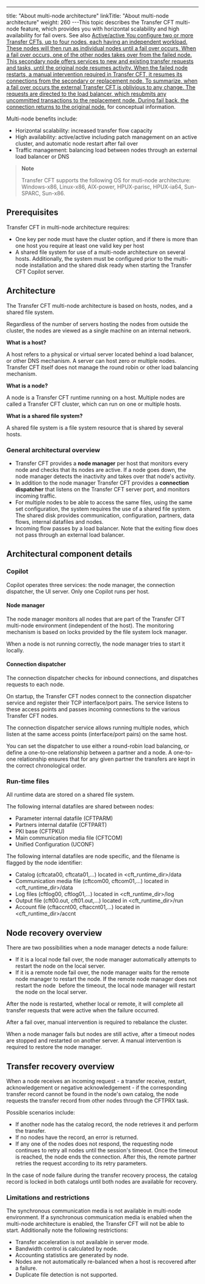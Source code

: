 ---
title: "About multi-node architecture"
linkTitle: "About multi-node architecture"
weight: 260
---This topic describes the Transfer CFT multi-node feature, which provides you with horizontal scalability and high availability for fail overs. See also <a href="" class="MCTextPopup popup popupHead">Active/active You configure two or more Transfer CFTs, up to four nodes, each having an independent workload. These nodes will then run as individual nodes until a fail over occurs.
When a fail over occurs, one of the other nodes takes over from the failed node. This secondary node offers services to new and existing transfer requests and tasks, until the original node resumes activity.
When the failed node restarts, a manual intervention required in Transfer CFT, it resumes its connections from the secondary or replacement node.
To summarize, when a fail over occurs the external Transfer CFT is oblivious to any change. The requests are directed to the load balancer, which resubmits any uncommitted transactions to the replacement node. During fail back, the connection returns to the original node.</a> for conceptual information.

Multi-node benefits include:

* Horizontal scalability: increased transfer flow capacity
* High availability: active/active including patch management on an active cluster, and automatic node restart after fail over
* Traffic management: balancing load between nodes through an external load balancer or DNS

> **Note**
>
> Transfer CFT supports the following OS for muti-node architecture: Windows-x86, Linux-x86, AIX-power, HPUX-parisc, HPUX-ia64, Sun-SPARC, Sun-x86.

## Prerequisites

Transfer CFT in multi-node architecture requires:

* One key per node must have the cluster option, and if there is more than one host you require at least one valid key per host
* A shared file system for use of a multi-node architecture on several hosts. Additionally, the system must be configured prior to the multi-node installation and the shared disk ready when starting the Transfer CFT Copilot server.

## Architecture

The Transfer CFT multi-node architecture is based on hosts, nodes, and a shared file system.

Regardless of the number of servers hosting the nodes from outside the cluster, the nodes are viewed as a single machine on an internal network.

****What is a host?****

A host refers to a physical or virtual server located behind a load balancer, or other DNS mechanism. A server can host zero or multiple nodes. Transfer CFT itself does not manage the round robin or other load balancing mechanism.

****What is a node?****

A node is a Transfer CFT runtime running on a host. Multiple nodes are called a Transfer CFT cluster, which can run on one or multiple hosts.

****What is a shared file system?****

A shared file system is a file system resource that is shared by several hosts.

### General architectural overview

* Transfer CFT provides a ****node manager**** per host that monitors every node and checks that its nodes are active. If a node goes down, the node manager detects the inactivity and takes over that node's activity.
* In addition to the node manager Transfer CFT provides a ****connection dispatcher**** that listens on the Transfer CFT server port, and monitors incoming traffic.
* For multiple nodes to be able to access the same files, using the same set configuration, the system requires the use of a shared file system. The shared disk provides communication, configuration, partners, data flows, internal datafiles and nodes.
* Incoming flow passes by a load balancer. Note that the exiting flow does not pass through an external load balancer.

## Architectural component details

### Copilot

Copilot operates three services: the node manager, the connection dispatcher, the UI server. Only one Copilot runs per host.

#### Node manager

The node manager monitors all nodes that are part of the Transfer CFT multi-node environment (independent of the host). The monitoring mechanism is based on locks provided by the file system lock manager.

When a node is not running correctly, the node manager tries to start it locally.

#### Connection dispatcher

The connection dispatcher checks for inbound connections, and dispatches requests to each node.

On startup, the Transfer CFT nodes connect to the connection dispatcher service and register their TCP interface/port pairs. The service listens to these access points and passes incoming connections to the various Transfer CFT nodes.

The connection dispatcher service allows running multiple nodes, which listen at the same access points (interface/port pairs) on the same host.

You can set the dispatcher to use either a round-robin load balancing, or define a one-to-one relationship between a partner and a node. A one-to-one relationship ensures that for any given partner the transfers are kept in the correct chronological order.

### Run-time files

All runtime data are stored on a shared file system.

The following internal datafiles are shared between nodes:

* Parameter internal datafile (CFTPARM)
* Partners internal datafile (CFTPART)
* PKI base (CFTPKU)
* Main communication media file (CFTCOM)
* Unified Configuration (UCONF)

The following internal datafiles are node specific, and the filename is flagged by the node identifier:

* Catalog (cftcata00, cftcata01,...) located in &lt;cft_runtime_dir>/data
* Communication media file (cftcom00, cftcom01,...) located in &lt;cft_runtime_dir>/data
* Log files (cftlog00, cftlog01,...) located in &lt;cft_runtime_dir>/log
* Output file (cft00.out, cft01.out,...) located in &lt;cft_runtime_dir>/run
* Account file (cftaccnt00, cftaccnt01,...) located in &lt;cft_runtime_dir>/accnt

## Node recovery overview

There are two possibilities when a node manager detects a node failure:

* If it is a local node fail over, the node manager automatically attempts to restart the node on the local server.
* If it is a remote node fail over, the node manager waits for the remote node manager to restart the node. If the remote node manager does not restart the node  before the timeout, the local node manager will restart the node on the local server.

After the node is restarted, whether local or remote, it will complete all transfer requests that were active when the failure occurred.

After a fail over, manual intervention is required to rebalance the cluster.

When a node manager fails but nodes are still active, after a timeout nodes are stopped and restarted on another server. A manual intervention is required to restore the node manager.

## Transfer recovery overview

When a node receives an incoming request - a transfer receive, restart, acknowledgement or negative acknowledgement - if the corresponding transfer record cannot be found in the node's own catalog, the node requests the transfer record from other nodes through the CFTPRX task.

Possible scenarios include:

* If another node has the catalog record, the node retrieves it and perform the transfer.
* If no nodes have the record, an error is returned.
* If any one of the nodes does not respond, the requesting node continues to retry all nodes until the session's timeout. Once the timeout is reached, the node ends the connection. After this, the remote partner retries the request according to its retry parameters.

In the case of node failure during the transfer recovery process, the catalog record is locked in both catalogs until both nodes are available for recovery.

### Limitations and restrictions

The synchronous communication media is not available in multi-node environment. If a synchronous communication media is enabled when the multi-node architecture is enabled, the Transfer CFT will not be able to start. Additionally note the following restrictions:

* Transfer acceleration is not available in server mode.
* Bandwidth control is calculated by node.
* Accounting statistics are generated by node.
* Nodes are not automatically re-balanced when a host is recovered after a failure.
* Duplicate file detection is not supported.
